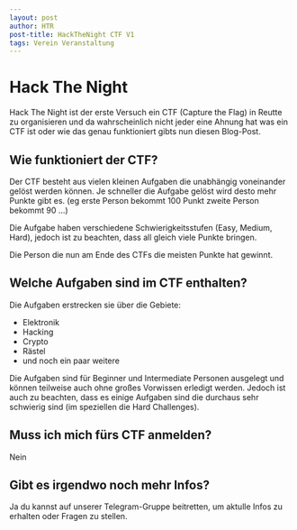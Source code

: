 ```yaml
---
layout: post
author: HTR
post-title: HackTheNight CTF V1
tags: Verein Veranstaltung
---
```


# Hack The Night 

Hack The Night ist der erste Versuch ein CTF (Capture the Flag) in Reutte zu organisieren und da wahrscheinlich nicht jeder eine Ahnung hat was ein CTF ist oder wie das genau funktioniert gibts nun diesen Blog-Post.


## Wie funktioniert der CTF?

Der CTF besteht aus vielen kleinen Aufgaben die unabhängig voneinander gelöst werden können. Je schneller die Aufgabe gelöst wird desto mehr Punkte gibt es. (eg erste Person bekommt 100 Punkt zweite Person bekommt 90 ...)

Die Aufgabe haben verschiedene Schwierigkeitsstufen (Easy, Medium, Hard), jedoch ist zu beachten, dass all gleich viele Punkte bringen.

Die Person die nun am Ende des CTFs die meisten Punkte hat gewinnt.


## Welche Aufgaben sind im CTF enthalten?

Die Aufgaben erstrecken sie über die Gebiete: 
* Elektronik
* Hacking
* Crypto
* Rästel
* und noch ein paar weitere

Die Aufgaben sind für Beginner und Intermediate Personen ausgelegt und können teilweise auch ohne großes Vorwissen erledigt werden. Jedoch ist auch zu beachten, dass es einige Aufgaben sind die durchaus sehr schwierig sind (im speziellen die Hard Challenges).

## Muss ich mich fürs CTF anmelden?

Nein

## Gibt es irgendwo noch mehr Infos?

Ja du kannst auf unserer Telegram-Gruppe beitretten, um aktulle Infos zu erhalten oder Fragen zu stellen.